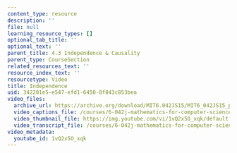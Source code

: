 ```yaml
---
content_type: resource
description: ''
file: null
learning_resource_types: []
optional_tab_title: ''
optional_text: ''
parent_title: 4.3 Independence & Causality
parent_type: CourseSection
related_resources_text: ''
resource_index_text: ''
resourcetype: Video
title: Independence
uid: 342201e5-e547-efd1-6450-8f843c853bea
video_files:
  archive_url: https://archive.org/download/MIT6.042JS15/MIT6_042JS15_probindep_video_ipod.mp4
  video_captions_file: /courses/6-042j-mathematics-for-computer-science-spring-2015/f6fbc034c8815a93a3f7794c9349c989_1vQ2x5O_xqk.vtt
  video_thumbnail_file: https://img.youtube.com/vi/1vQ2x5O_xqk/default.jpg
  video_transcript_file: /courses/6-042j-mathematics-for-computer-science-spring-2015/875e96f5007fdd89dd10b224f3f9165b_1vQ2x5O_xqk.pdf
video_metadata:
  youtube_id: 1vQ2x5O_xqk
---
```


